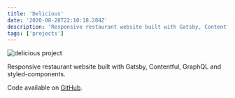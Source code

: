 ```yaml
---
title: 'Delicious'
date: '2020-08-28T22:10:18.284Z'
description: 'Responsive restaurant website built with Gatsby, Contentful, GraphQL and styled-components.'
tags: ['projects']
---
```


![delicious project](./delicious.png)

Responsive restaurant website built with Gatsby, Contentful, GraphQL and styled-components.

Code available on [GitHub](https://github.com/eneax/gatsby-restaurant).
